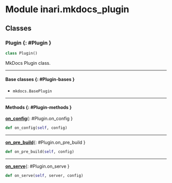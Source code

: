 # Module inari.mkdocs_plugin


## Classes

### Plugin {: #Plugin }

```python
class Plugin()
```

MkDocs Plugin class.


------

#### Base classes {: #Plugin-bases }

* `mkdocs.BasePlugin`


------

#### Methods {: #Plugin-methods }

[**on_config**](#Plugin.on_config){: #Plugin.on_config }

```python
def on_config(self, config)
```


------

[**on_pre_build**](#Plugin.on_pre_build){: #Plugin.on_pre_build }

```python
def on_pre_build(self, config)
```


------

[**on_serve**](#Plugin.on_serve){: #Plugin.on_serve }

```python
def on_serve(self, server, config)
```
